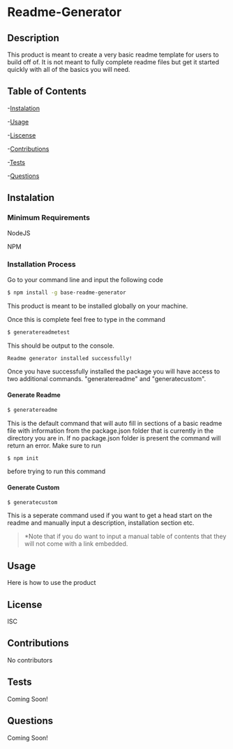 #  Readme-Generator
## Description
This product is meant to create a very basic readme template for users to build off of. It is not meant to fully complete readme files but get it started quickly with all of the basics you will need.

## Table of Contents
-[Instalation](#instalation)

-[Usage](#usage)

-[Liscense](#liscense)

-[Contributions](#contributions)

-[Tests](#tests)

-[Questions](#questions)

## Instalation 
### Minimum Requirements
NodeJS

NPM

### Installation Process
Go to your command line and input the following code
```sh
$ npm install -g base-readme-generator
```

This product is meant to be installed globally on your machine.

Once this is complete feel free to type in the command
```sh
$ generatereadmetest
```

This should be output to the console.
```sh
Readme generator installed successfully!
```

Once you have successfully installed the package you will have access to two additional commands. "generatereadme" and
"generatecustom".

#### Generate Readme
```sh
$ generatereadme
```
This is the default command that will auto fill in sections of a basic readme file with information from the package.json folder that is currently in the directory you are in. If no package.json folder is present the command will return an error. Make sure to run
```sh
$ npm init
```
before trying to run this command

#### Generate Custom
```sh
$ generatecustom
```
This is a seperate command used if you want to get a head start on the readme and manually input a description, installation section etc. 

>*Note that if you do want to input a manual table of contents that they will not come with a link embedded.


## Usage 
Here is how to use the product

## License 
  ISC

## Contributions
 No contributors

## Tests
 Coming Soon!

## Questions
 Coming Soon!
